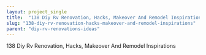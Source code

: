```yaml
---
layout: project_single
title:  "138 Diy Rv Renovation, Hacks, Makeover And Remodel Inspirations"
slug: "138-diy-rv-renovation-hacks-makeover-and-remodel-inspirations"
parent: "diy-rv-renovations-ideas"
---
```

138 Diy Rv Renovation, Hacks, Makeover And Remodel Inspirations